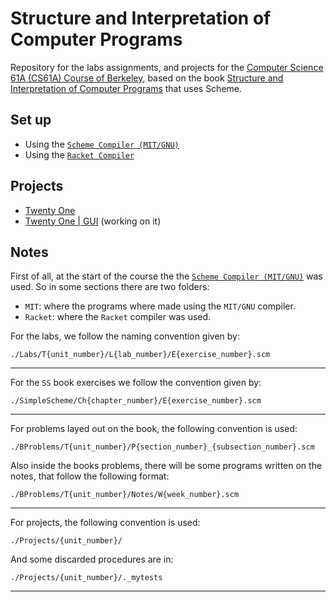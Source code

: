 # Structure and Interpretation of Computer Programs

Repository for the labs assignments, and projects for the [Computer Science 61A (CS61A) Course of Berkeley](https://archive.org/details/ucberkeley-webcast-PL3E89002AA9B9879E?sort=titleSorter), based on the book [Structure and Interpretation of Computer Programs](https://mitpress.mit.edu/sites/default/files/sicp/full-text/book/book.html) that uses Scheme.

## Set up

- Using the [`Scheme Compiler (MIT/GNU)`](./docs/MIT.md)
- Using the [`Racket Compiler`](./docs/RACKET.md)

## Projects

- [Twenty One](./Projects/01)
- [Twenty One | GUI](./Projects/01/GUI) (working on it)

## Notes

First of all, at the start of the course the the [`Scheme Compiler (MIT/GNU)`](http://www.gnu.org/software/mit-scheme/) was used. So in some sections there are two folders:

- `MIT`: where the programs where made using the `MIT/GNU` compiler.
- `Racket`: where the `Racket` compiler was used.


For the labs, we follow the naming convention given by:

```
./Labs/T{unit_number}/L{lab_number}/E{exercise_number}.scm
```
---

For the `SS` book exercises we follow the convention given by:

```
./SimpleScheme/Ch{chapter_number}/E{exercise_number}.scm
```
---

For problems layed out on the book, the following convention is used:

```
./BProblems/T{unit_number}/P{section_number}_{subsection_number}.scm
```

Also inside the books problems, there will be some programs written on the notes, that follow the following format:


```
./BProblems/T{unit_number}/Notes/W{week_number}.scm
```

---

For projects, the following convention is used:

```
./Projects/{unit_number}/
```

And some discarded procedures are in:

```
./Projects/{unit_number}/._mytests
```
---
